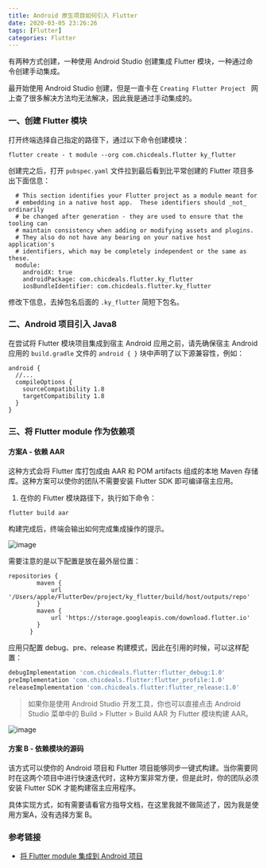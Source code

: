 ```yaml
---
title: Android 原生项目如何引入 Flutter
date: 2020-03-05 23:26:26
tags: [Flutter]
categories: Flutter
---
```


有两种方式创建，一种使用 Android Studio 创建集成 Flutter 模块，一种通过命令创建手动集成。

最开始使用 Android Studio 创建，但是一直卡在 ``Creating Flutter Project `` 网上查了很多解决方法均无法解决，因此我是通过手动集成的。

### 一、创建 Flutter 模块

打开终端选择自己指定的路径下，通过以下命令创建模块：

```
flutter create - t module --org com.chicdeals.flutter ky_flutter
```

创建完之后，打开 ``pubspec.yaml`` 文件拉到最后看到比平常创建的 Flutter 项目多出下面信息：

```
  # This section identifies your Flutter project as a module meant for
  # embedding in a native host app.  These identifiers should _not_ ordinarily
  # be changed after generation - they are used to ensure that the tooling can
  # maintain consistency when adding or modifying assets and plugins.
  # They also do not have any bearing on your native host application's
  # identifiers, which may be completely independent or the same as these.
  module:
    androidX: true
    androidPackage: com.chicdeals.flutter.ky_flutter
    iosBundleIdentifier: com.chicdeals.flutter.ky_flutter
```

修改下信息，去掉包名后面的 ``.ky_flutter`` 简短下包名。

### 二、Android 项目引入 Java8

在尝试将 Flutter 模块项目集成到宿主 Android 应用之前，请先确保宿主 Android 应用的 ``build.gradle`` 文件的 ``android { }`` 块中声明了以下源兼容性，例如：

```
android {
  //...
  compileOptions {
    sourceCompatibility 1.8
    targetCompatibility 1.8
  }
}
```

### 三、将 Flutter module 作为依赖项

#### 方案A - 依赖 AAR

这种方式会将 Flutter 库打包成由 AAR 和 POM artifacts 组成的本地 Maven 存储库。这种方案可以使你的团队不需要安装 Flutter SDK 即可编译宿主应用。

1. 在你的 Flutter 模块路径下，执行如下命令：

```
flutter build aar
```

构建完成后，终端会输出如何完成集成操作的提示。

![image](/images/2020/03/native_flutter_01.png)

需要注意的是以下配置是放在最外层位置：

```
repositories {
        maven {
            url '/Users/apple/FlutterDev/project/ky_flutter/build/host/outputs/repo'
        }
        maven {
            url 'https://storage.googleapis.com/download.flutter.io'
        }
      }
```

应用只配置 debug、pre、release 构建模式，因此在引用的时候，可以这样配置：

```gradle
debugImplementation 'com.chicdeals.flutter:flutter_debug:1.0'
preImplementation 'com.chicdeals.flutter:flutter_profile:1.0'
releaseImplementation 'com.chicdeals.flutter:flutter_release:1.0'
```

> 如果你是使用 Android Studio 开发工具，你也可以直接点击 Android Studio 菜单中的 Build > Flutter > Build AAR 为 Flutter 模块构建 AAR。

![image](/images/2020/03/native_flutter_02.png)

#### 方案 B - 依赖模块的源码

该方式可以使你的 Android 项目和 Flutter 项目能够同步一键式构建。当你需要同时在这两个项目中进行快速迭代时，这种方案非常方便，但是此时，你的团队必须安装 Flutter SDK 才能构建宿主应用程序。

具体实现方式，如有需要请看官方指导文档，在这里我就不做简述了，因为我是使用方案A，没有选择方案 B。

### 参考链接

* [将 Flutter module 集成到 Android 项目](https://flutter.dev/docs/development/add-to-app/android/project-setup)
